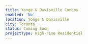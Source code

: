 ```yaml
---
title: Yonge & Davisville Condos
enabled: 'No'
location: Yonge & Davisville
city: Toronto
status: Coming Soon
projectType: High-rise Residential
---
```


